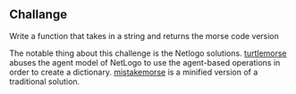 Challange
---------

Write a function that takes in a string and returns the morse code version

The notable thing about this challenge is the Netlogo solutions. [turtlemorse](./turtlemorse.netlogo) abuses the agent model of NetLogo to use the agent-based operations in order to create a dictionary. [mistakemorse](./mistakemorse) is a minified version of a traditional solution. 